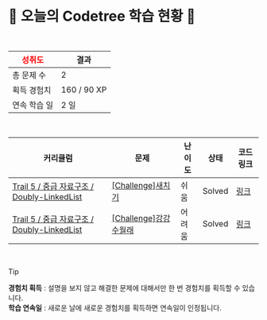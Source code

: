 # 🌲 오늘의 Codetree 학습 현황 🌲

<br />

| <span style="color:red;display:block;text-align:center;"> **성취도**</span> | 결과 |
|---|---|
| 총 문제 수 | 2 |
| 획득 경험치 | 160 / 90 XP |
| 연속 학습 일 | 2 일 |

<br />

|커리큘럼|문제|난이도|상태|코드 링크|
|---|---|---|---|---|
|[Trail 5 / 중급 자료구조 / Doubly-LinkedList](https://www.codetree.ai/trail-info/intermediate-mid/)|[[Challenge]새치기](https://www.codetree.ai/trails/complete/curated-cards/challenge-cut-in-line/)|쉬움|Solved|[링크](https://github.com/taehee129/codetree-TILs/blob/main/250605/%EC%83%88%EC%B9%98%EA%B8%B0/cut-in-line.py)|
|[Trail 5 / 중급 자료구조 / Doubly-LinkedList](https://www.codetree.ai/trail-info/intermediate-mid/)|[[Challenge]강강수월래](https://www.codetree.ai/trails/complete/curated-cards/challenge-circle-dance/)|어려움|Solved|[링크](https://github.com/taehee129/codetree-TILs/blob/main/250605/%EA%B0%95%EA%B0%95%EC%88%98%EC%9B%94%EB%9E%98/circle-dance.py)|


<br />

> [!TIP]
> **경험치 획득** : 설명을 보지 않고 해결한 문제에 대해서만 한 번 경험치를 획득할 수 있습니다.  
> **학습 연속일** : 새로운 날에 새로운 경험치를 획득하면 연속일이 인정됩니다.


